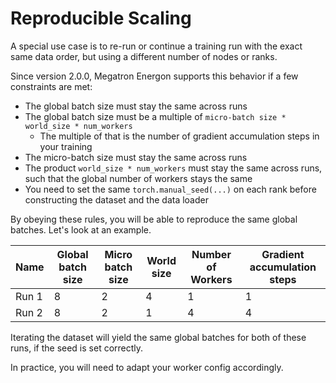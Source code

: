 <!--- Copyright (c) 2024, NVIDIA CORPORATION.
SPDX-License-Identifier: BSD-3-Clause -->

# Reproducible Scaling

A special use case is to re-run or continue a training run with the exact same data order, but using a different number of nodes or ranks.

Since version 2.0.0, Megatron Energon supports this behavior if a few constraints are met:

* The global batch size must stay the same across runs
* The global batch size must be a multiple of `micro-batch size * world_size * num_workers`
  * The multiple of that is the number of gradient accumulation steps in your training
* The micro-batch size must stay the same across runs
* The product `world_size * num_workers` must stay the same across runs, such that the global number of workers stays the same
* You need to set the same `torch.manual_seed(...)` on each rank before constructing the dataset and the data loader

By obeying these rules, you will be able to reproduce the same global batches. Let's look at an example.

| Name  | Global batch size | Micro batch size | World size | Number of Workers | Gradient accumulation steps |
| ----- | ----------------- | ---------------- | ---------- | ----------------- | --------------------------- |
| Run 1 | 8                 | 2                | 4          | 1                 | 1                           |
| Run 2 | 8                 | 2                | 1          | 4                 | 4                           |

Iterating the dataset will yield the same global batches for both of these runs, if the seed is set correctly.

In practice, you will need to adapt your worker config accordingly.


